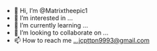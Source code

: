 - 👋 Hi, I’m @Matrixtheepic1
- 👀 I’m interested in ...
- 🌱 I’m currently learning ...
- 💞️ I’m looking to collaborate on ...
- 📫 How to reach me ...jcpttpn9993@gmail.com

<!---
Matrixtheepic1/Matrixtheepic1 is a ✨ special ✨ repository because its `README.md` (this file) appears on your GitHub profile.
You can click the Preview link to take a look at your changes.
--->
